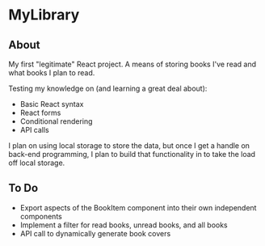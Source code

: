 # MyLibrary

## About

My first "legitimate" React project. A means of storing books I've read and what books I plan to read.

Testing my knowledge on (and learning a great deal about):

- Basic React syntax
- React forms
- Conditional rendering
- API calls

I plan on using local storage to store the data, but once I get a handle on back-end programming, I plan to build that functionality in to take the load off local storage.

## To Do

- Export aspects of the BookItem component into their own independent components
- Implement a filter for read books, unread books, and all books
- API call to dynamically generate book covers
